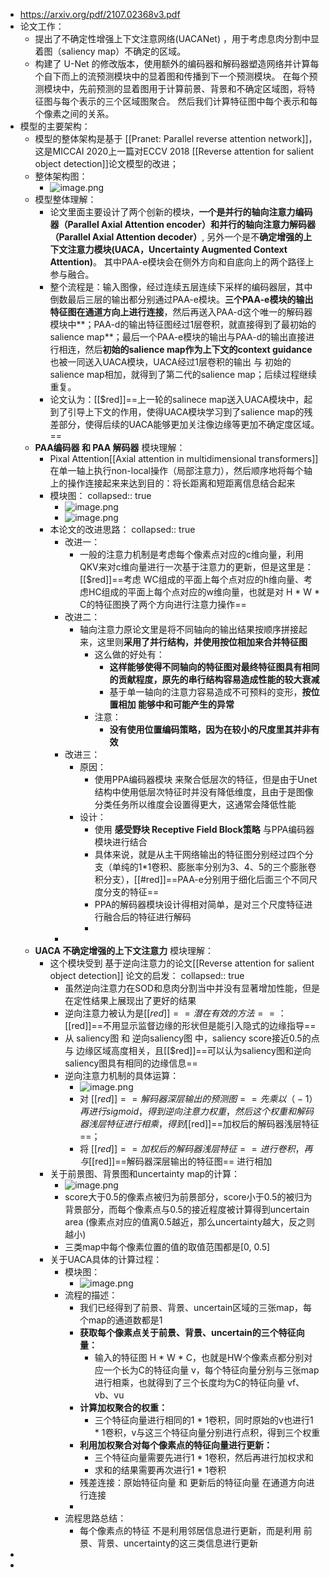 - https://arxiv.org/pdf/2107.02368v3.pdf
- 论文工作：
	- 提出了不确定性增强上下文注意网络(UACANet) ，用于考虑息肉分割中显着图（saliency map）不确定的区域。
	- 构建了 U-Net 的修改版本，使用额外的编码器和解码器塑造网络并计算每个自下而上的流预测模块中的显着图和传播到下一个预测模块。 在每个预测模块中，先前预测的显着图用于计算前景、背景和不确定区域图，将特征图与每个表示的三个区域图聚合。 然后我们计算特征图中每个表示和每个像素之间的关系。
- 模型的主要架构：
	- 模型的整体架构是基于 [[Pranet: Parallel reverse attention network]]，这是MICCAI 2020上一篇对ECCV 2018 [[Reverse attention for salient object detection]]论文模型的改进；
	- 整体架构图：
		- ![image.png](../assets/image_1678100025351_0.png)
	- 模型整体理解：
		- 论文里面主要设计了两个创新的模块，**一个是并行的轴向注意力编码器（Parallel Axial Attention encoder）和并行的轴向注意力解码器（Parallel Axial Attention decoder）**,  另外一个是不**确定增强的上下文注意力模块(UACA，Uncertainty Augmented Context Attention)**。 其中PAA-e模块会在侧外方向和自底向上的两个路径上参与融合。
		- 整个流程是：输入图像，经过连续五层连续下采样的编码器层，其中倒数最后三层的输出都分别通过PAA-e模块。**三个PAA-e模块的输出特征图在通道方向上进行连接**，然后再送入PAA-d这个唯一的解码器模块中**；PAA-d的输出特征图经过1层卷积，就直接得到了最初始的salience map**；最后一个PAA-e模块的输出与PAA-d的输出直接进行相连，然后**初始的salience map作为上下文的context guidance**也被一同送入UACA模块，UACA经过1层卷积的输出 与 初始的 salience map相加，就得到了第二代的salience map；后续过程继续重复。
		- 论文认为：[[$red]]==上一轮的salinece map送入UACA模块中，起到了引导上下文的作用，使得UACA模块学习到了salience map的残差部分，使得后续的UACA能够更加关注像边缘等更加不确定度区域。==
	- **PAA编码器 和 PAA 解码器** 模块理解：
		- Pixal Attention[[Axial attention in multidimensional transformers]]在单一轴上执行non-local操作（局部注意力），然后顺序地将每个轴上的操作连接起来来达到目的：将长距离和短距离信息结合起来
		- 模块图：
		  collapsed:: true
			- ![image.png](../assets/image_1678703857309_0.png)
			- ![image.png](../assets/image_1678705640104_0.png)
		- 本论文的改进思路：
		  collapsed:: true
			- 改进一：
				- 一般的注意力机制是考虑每个像素点对应的c维向量，利用QKV来对c维向量进行一次基于注意力的更新，但是这里是：[[$red]]==考虑 WC组成的平面上每个点对应的h维向量、考虑HC组成的平面上每个点对应的w维向量，也就是对 H * W * C的特征图换了两个方向进行注意力操作==
			- 改进二：
				- 轴向注意力原论文里是将不同轴向的输出结果按顺序拼接起来，这里则**采用了并行结构，并使用按位相加来合并特征图**
					- 这么做的好处有：
						- **这样能够使得不同轴向的特征图对最终特征图具有相同的贡献程度，原先的串行结构容易造成性能的较大衰减**
						- 基于单一轴向的注意力容易造成不可预料的变形，**按位置相加 能够中和可能产生的异常**
					- 注意：
						- **没有使用位置编码策略，因为在较小的尺度里其并非有效**
			- 改进三：
				- 原因：
					- 使用PPA编码器模块 来聚合低层次的特征，但是由于Unet结构中使用低层次特征时并没有降低维度，且由于是图像分类任务所以维度会设置得更大，这通常会降低性能
				- 设计：
					- 使用 **感受野块 Receptive Field Block策略** 与PPA编码器模块进行结合
					- 具体来说，就是从主干网络输出的特征图分别经过四个分支（单纯的1*1卷积、膨胀率分别为3、4、5的三个膨胀卷积分支），[[#red]]==PAA-e分别用于细化后面三个不同尺度分支的特征==
					- PPA的解码器模块设计得相对简单，是对三个尺度特征进行融合后的特征进行解码
					-
			-
	- **UACA 不确定增强的上下文注意力** 模块理解：
		- 这个模块受到  基于逆向注意力的论文[[Reverse attention for salient object detection]] 论文的启发：
		  collapsed:: true
			- 虽然逆向注意力在SOD和息肉分割当中并没有显著增加性能，但是在定性结果上展现出了更好的结果
			- 逆向注意力被认为是[[$red]]==潜在有效的方法==：[[$red]]==不用显示监督边缘的形状但是能引入隐式的边缘指导==
			- 从 saliency图 和 逆向saliency图 中，saliency score接近0.5的点 与 边缘区域高度相关，且[[$red]]==可以认为saliency图和逆向saliency图具有相同的边缘信息==
			- 逆向注意力机制的具体运算：
				- ![image.png](../assets/image_1678709509601_0.png)
				- 对 [[$red]]==解码器深层输出的预测图== 先乘以（-1）再进行sigmoid，得到 逆向注意力权重，然后这个权重和 解码器浅层特征 进行相乘，得到[[$red]]==加权后的解码器浅层特征==；
				- 将 [[$red]]==加权后的解码器浅层特征== 进行卷积， 再与 [[$red]]==解码器深层输出的特征图== 进行相加
		- 关于前景图、背景图和uncertainty map的计算：
			- ![image.png](../assets/image_1678709429714_0.png)
			- score大于0.5的像素点被归为前景部分，score小于0.5的被归为背景部分，而每个像素点与0.5的接近程度被计算得到uncertain area (像素点对应的值离0.5越近，那么uncertainty越大，反之则越小)
			- 三类map中每个像素位置的值的取值范围都是[0, 0.5]
		- 关于UACA具体的计算过程：
			- 模块图：
				- ![image.png](../assets/image_1679311822508_0.png)
			- 流程的描述：
				- 我们已经得到了前景、背景、uncertain区域的三张map，每个map的通道数都是1
				- **获取每个像素点关于前景、背景、uncertain的三个特征向量：**
					- 输入的特征图 H * W * C，也就是HW个像素点都分别对应一个长为C的特征向量 v，每个特征向量分别与三张map进行相乘，也就得到了三个长度均为C的特征向量 vf、vb、vu
				- **计算加权聚合的权重：**
					- 三个特征向量进行相同的1 * 1卷积，同时原始的v也进行1 * 1卷积，v与这三个特征向量分别进行点积，得到三个权重
				- **利用加权聚合对每个像素点的特征向量进行更新：**
					- 三个特征向量需要先进行1 * 1卷积，然后再进行加权求和
					- 求和的结果需要再次进行1 * 1卷积
				- 残差连接：原始特征向量 和  更新后的特征向量  在通道方向进行连接
				-
			- 流程思路总结：
				- 每个像素点的特征 不是利用邻居信息进行更新，而是利用 前景、背景、uncertainty的这三类信息进行更新
-
-